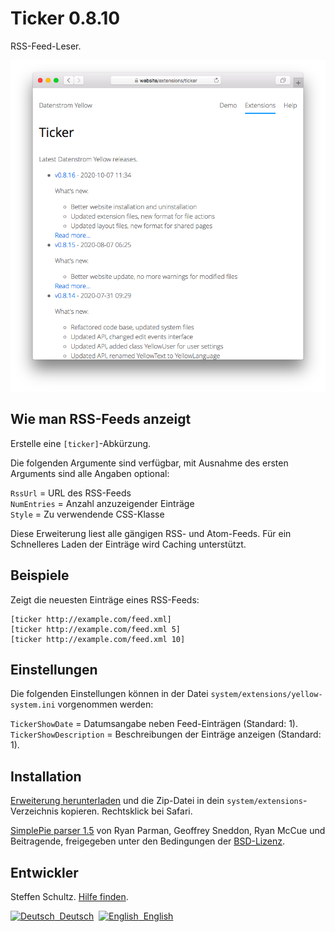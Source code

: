 Ticker 0.8.10
=============
RSS-Feed-Leser.

<p align="center"><img src="ticker-screenshot.png?raw=true" alt="Bildschirmfoto"></p>

## Wie man RSS-Feeds anzeigt

Erstelle eine `[ticker]`-Abkürzung.

Die folgenden Argumente sind verfügbar, mit Ausnahme des ersten Arguments sind alle Angaben optional:

`RssUrl` = URL des RSS-Feeds  
`NumEntries` = Anzahl anzuzeigender Einträge  
`Style` = Zu verwendende CSS-Klasse  

Diese Erweiterung liest alle gängigen RSS- und Atom-Feeds. Für ein Schnelleres Laden der Einträge wird Caching unterstützt. 

## Beispiele

Zeigt die neuesten Einträge eines RSS-Feeds:

    [ticker http://example.com/feed.xml]
    [ticker http://example.com/feed.xml 5]
    [ticker http://example.com/feed.xml 10]

## Einstellungen

Die folgenden Einstellungen können in der Datei `system/extensions/yellow-system.ini` vorgenommen werden: 

`TickerShowDate` = Datumsangabe neben Feed-Einträgen (Standard: 1).  
`TickerShowDescription` = Beschreibungen der Einträge anzeigen (Standard: 1).  

## Installation

[Erweiterung herunterladen](https://github.com/datenstrom/yellow-extensions/raw/master/zip/ticker.zip) und die Zip-Datei in dein `system/extensions`-Verzeichnis kopieren. Rechtsklick bei Safari.

[SimplePie parser 1.5](http://simplepie.org/) von Ryan Parman, Geoffrey Sneddon, Ryan McCue und Beitragende, freigegeben unter den Bedingungen der [BSD-Lizenz](http://www.opensource.org/licenses/BSD-3-Clause). 

## Entwickler

Steffen Schultz. [Hilfe finden](https://github.com/schulle4u/yellow-extensions-schulle4u/issues).

<p>
<a href="README-de.md"><img src="https://raw.githubusercontent.com/datenstrom/yellow-extensions/master/source/help/language-de.png" width="15" height="15" alt="Deutsch">&nbsp; Deutsch</a>&nbsp;
<a href="README.md"><img src="https://raw.githubusercontent.com/datenstrom/yellow-extensions/master/source/help/language-en.png" width="15" height="15" alt="English">&nbsp; English</a>&nbsp;
</p>
